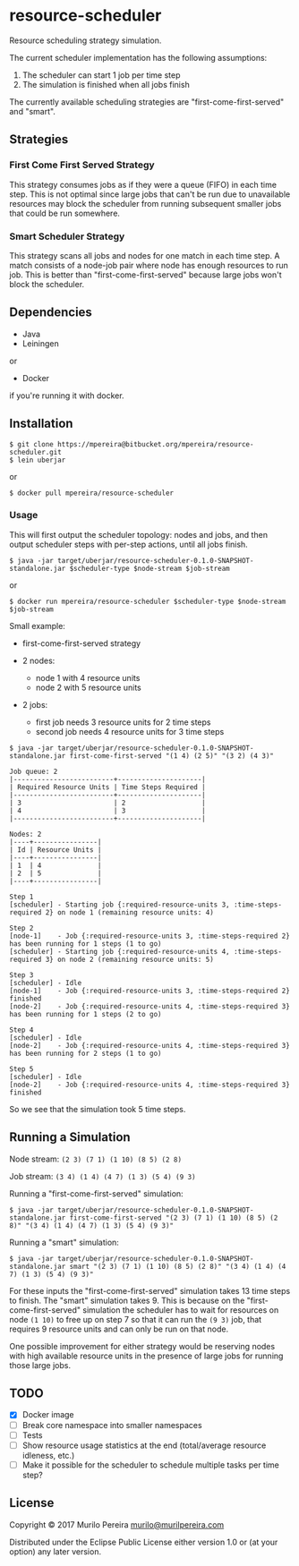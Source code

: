 # resource-scheduler

Resource scheduling strategy simulation.

The current scheduler implementation has the following assumptions:

1. The scheduler can start 1 job per time step
2. The simulation is finished when all jobs finish

The currently available scheduling strategies are "first-come-first-served" and "smart".

## Strategies

### First Come First Served Strategy

This strategy consumes jobs as if they were a queue (FIFO) in each time
step. This is not optimal since large jobs that can't be run due to unavailable
resources may block the scheduler from running subsequent smaller jobs that
could be run somewhere.

### Smart Scheduler Strategy

This strategy scans all jobs and nodes for one match in each time step. A match
consists of a node-job pair where node has enough resources to run job. This is
better than "first-come-first-served" because large jobs won't block the
scheduler.

## Dependencies

- Java
- Leiningen

or

- Docker

if you're running it with docker.

## Installation

```
$ git clone https://mpereira@bitbucket.org/mpereira/resource-scheduler.git
$ lein uberjar
```

or

```
$ docker pull mpereira/resource-scheduler
```

### Usage

This will first output the scheduler topology: nodes and jobs, and then output
scheduler steps with per-step actions, until all jobs finish.

```
$ java -jar target/uberjar/resource-scheduler-0.1.0-SNAPSHOT-standalone.jar $scheduler-type $node-stream $job-stream
```

or

```
$ docker run mpereira/resource-scheduler $scheduler-type $node-stream $job-stream
```

Small example:

- first-come-first-served strategy

- 2 nodes:

  - node 1 with 4 resource units
  - node 2 with 5 resource units

- 2 jobs:

  - first job needs 3 resource units for 2 time steps
  - second job needs 4 resource units for 3 time steps

```
$ java -jar target/uberjar/resource-scheduler-0.1.0-SNAPSHOT-standalone.jar first-come-first-served "(1 4) (2 5)" "(3 2) (4 3)"

Job queue: 2
|-------------------------+---------------------|
| Required Resource Units | Time Steps Required |
|-------------------------+---------------------|
| 3                       | 2                   |
| 4                       | 3                   |
|-------------------------+---------------------|

Nodes: 2
|----+----------------|
| Id | Resource Units |
|----+----------------|
| 1  | 4              |
| 2  | 5              |
|----+----------------|

Step 1
[scheduler] - Starting job {:required-resource-units 3, :time-steps-required 2} on node 1 (remaining resource units: 4)

Step 2
[node-1]    - Job {:required-resource-units 3, :time-steps-required 2} has been running for 1 steps (1 to go)
[scheduler] - Starting job {:required-resource-units 4, :time-steps-required 3} on node 2 (remaining resource units: 5)

Step 3
[scheduler] - Idle
[node-1]    - Job {:required-resource-units 3, :time-steps-required 2} finished
[node-2]    - Job {:required-resource-units 4, :time-steps-required 3} has been running for 1 steps (2 to go)

Step 4
[scheduler] - Idle
[node-2]    - Job {:required-resource-units 4, :time-steps-required 3} has been running for 2 steps (1 to go)

Step 5
[scheduler] - Idle
[node-2]    - Job {:required-resource-units 4, :time-steps-required 3} finished
```

So we see that the simulation took 5 time steps.

## Running a Simulation

Node stream: `(2 3) (7 1) (1 10) (8 5) (2 8)`

Job stream:  `(3 4) (1 4) (4 7) (1 3) (5 4) (9 3)`

Running a "first-come-first-served" simulation:

```
$ java -jar target/uberjar/resource-scheduler-0.1.0-SNAPSHOT-standalone.jar first-come-first-served "(2 3) (7 1) (1 10) (8 5) (2 8)" "(3 4) (1 4) (4 7) (1 3) (5 4) (9 3)"
```

Running a "smart" simulation:

```
$ java -jar target/uberjar/resource-scheduler-0.1.0-SNAPSHOT-standalone.jar smart "(2 3) (7 1) (1 10) (8 5) (2 8)" "(3 4) (1 4) (4 7) (1 3) (5 4) (9 3)"
```

For these inputs the "first-come-first-served" simulation takes 13 time steps to
finish. The "smart" simulation takes 9. This is because on the
"first-come-first-served" simulation the scheduler has to wait for resources on
node `(1 10)` to free up on step 7 so that it can run the `(9 3)` job, that
requires 9 resource units and can only be run on that node.

One possible improvement for either strategy would be reserving nodes with high
available resource units in the presence of large jobs for running those large
jobs.

## TODO

- [x] Docker image
- [ ] Break core namespace into smaller namespaces
- [ ] Tests
- [ ] Show resource usage statistics at the end (total/average resource idleness, etc.)
- [ ] Make it possible for the scheduler to schedule multiple tasks per time step?

## License

Copyright © 2017 Murilo Pereira <murilo@murilpereira.com>

Distributed under the Eclipse Public License either version 1.0 or (at your
option) any later version.

